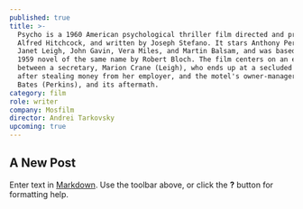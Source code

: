 ```yaml
---
published: true
title: >-
  Psycho is a 1960 American psychological thriller film directed and produced by
  Alfred Hitchcock, and written by Joseph Stefano. It stars Anthony Perkins,
  Janet Leigh, John Gavin, Vera Miles, and Martin Balsam, and was based on the
  1959 novel of the same name by Robert Bloch. The film centers on an encounter
  between a secretary, Marion Crane (Leigh), who ends up at a secluded motel
  after stealing money from her employer, and the motel's owner-manager, Norman
  Bates (Perkins), and its aftermath.
category: film
role: writer
company: Mosfilm
director: Andrei Tarkovsky
upcoming: true
---
```

## A New Post

Enter text in [Markdown](http://daringfireball.net/projects/markdown/). Use the toolbar above, or click the **?** button for formatting help.
